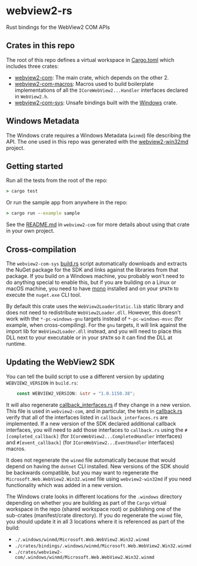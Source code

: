 # webview2-rs
Rust bindings for the WebView2 COM APIs

## Crates in this repo
The root of this repo defines a virtual workspace in [Cargo.toml](./Cargo.toml) which includes three crates:
- [webview2-com](./crates/webview2-com/README.md): The main crate, which depends on the other 2.
- [webview2-com-macros](./crates/callback-macros/README.md): Macros used to build boilerplate implementations of all the `ICoreWebView2...Handler` interfaces declared in `WebView2.h`.
- [webview2-com-sys](./crates/bindings/README.md): Unsafe bindings built with the [Windows](https://github.com/microsoft/windows-rs) crate.

## Windows Metadata
The Windows crate requires a Windows Metadata (`winmd`) file describing the API. The one used in this repo was generated with the [webview2-win32md](https://github.com/wravery/webview2-win32md) project.

## Getting started
Run all the tests from the root of the repo:
```cmd
> cargo test
```

Or run the sample app from anywhere in the repo:
```cmd
> cargo run --example sample
```

See the [README.md](./crates/webview2-com/README.md) in `webview2-com` for more details about using that crate in your own project.

## Cross-compilation
The `webview2-com-sys` [build.rs](./crates/bindings/build.rs) script automatically downloads and extracts the NuGet package for the SDK and links against the libraries from that package. If you build on a Windows machine, you probably won't need to do anything special to enable this, but if you are building on a Linux or macOS machine, you need to have [mono](https://www.mono-project.com/) installed and on your `$PATH` to execute the `nuget.exe` CLI tool.

By default this crate uses the `WebView2LoaderStatic.lib` static library and does not need to redistribute `WebView2Loader.dll`. However, this doesn't work with the `*-pc-windows-gnu` targets instead of `*-pc-windows-msvc` (for example, when cross-compiling). For the `gnu` targets, it will link against the import lib for `WebView2Loader.dll` instead, and you will need to place this DLL next to your executable or in your `$PATH` so it can find the DLL at runtime.

## Updating the WebView2 SDK
You can tell the build script to use a different version by updating `WEBVIEW2_VERSION` in `build.rs`:
```rust
    const WEBVIEW2_VERSION: &str = "1.0.1150.38";
```
It will also regenerate [callback_interfaces.rs](./crates/bindings/src/callback_interfaces.rs) if they change in a new version. This file is used in `webview2-com`, and in particular, the tests in [callback.rs](./crates/webview2-com/src/callback.rs) verify that all of the interfaces listed in `callback_interfaces.rs` are implemented. If a new version of the SDK declared additional callback interfaces, you will need to add those interfaces to `callback.rs` using the `#[completed_callback]` (for `ICoreWebView2...CompletedHandler` interfaces) and `#[event_callback]` (for `ICoreWebView2...EventHandler` interfaces) macros.

It does not regenerate the `winmd` file automatically because that would depend on having the `dotnet` CLI installed. New versions of the SDK should be backwards compatible, but you may want to regenerate the `Microsoft.Web.WebView2.Win32.winmd` file using `webview2-win32md` if you need functionality which was added in a new version.
 
The Windows crate looks in different locations for the `.windows` directory depending on whether you are building as part of the `Cargo` virtual workspace in the repo (shared workspace root) or publishing one of the sub-crates (manifest/crate directory). If you do regenerate the `winmd` file, you should update it in all 3 locations where it is referenced as part of the build:
 - `./.windows/winmd/Microsoft.Web.WebView2.Win32.winmd`
 - `./crates/bindings/.windows/winmd/Microsoft.Web.WebView2.Win32.winmd`
 - `./crates/webview2-com/.windows/winmd/Microsoft.Web.WebView2.Win32.winmd`